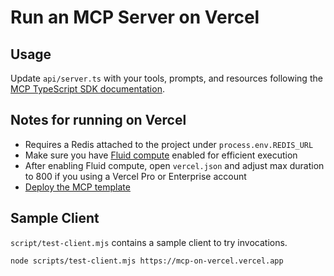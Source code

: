 # Run an MCP Server on Vercel

## Usage

Update `api/server.ts` with your tools, prompts, and resources following the [MCP TypeScript SDK documentation](https://github.com/modelcontextprotocol/typescript-sdk/tree/main?tab=readme-ov-file#server).

## Notes for running on Vercel

- Requires a Redis attached to the project under `process.env.REDIS_URL`
- Make sure you have [Fluid compute](https://vercel.com/docs/functions/fluid-compute) enabled for efficient execution
- After enabling Fluid compute, open `vercel.json` and adjust max duration to 800 if you using a Vercel Pro or Enterprise account
- [Deploy the MCP template](https://vercel.com/templates/other/model-context-protocol-mcp-with-vercel-functions)

## Sample Client

`script/test-client.mjs` contains a sample client to try invocations.

```sh
node scripts/test-client.mjs https://mcp-on-vercel.vercel.app
```
